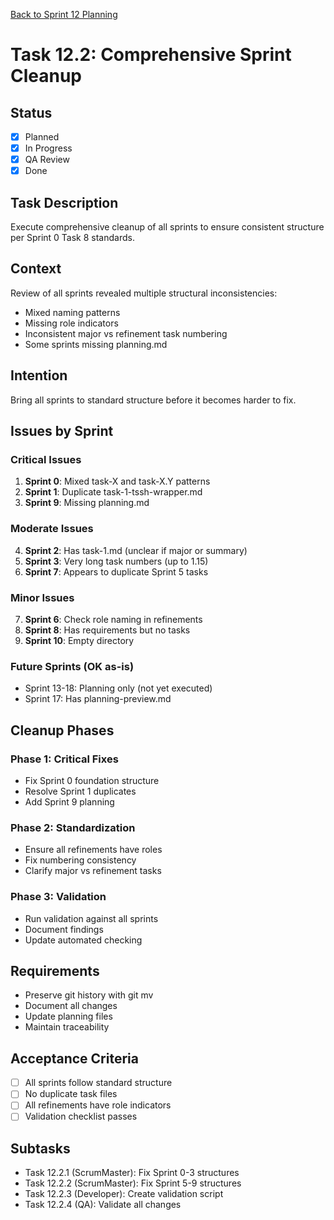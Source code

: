[Back to Sprint 12 Planning](./planning.md)

# Task 12.2: Comprehensive Sprint Cleanup

## Status
- [x] Planned
- [x] In Progress
- [x] QA Review
- [x] Done

## Task Description
Execute comprehensive cleanup of all sprints to ensure consistent structure per Sprint 0 Task 8 standards.

## Context
Review of all sprints revealed multiple structural inconsistencies:
- Mixed naming patterns
- Missing role indicators
- Inconsistent major vs refinement task numbering
- Some sprints missing planning.md

## Intention
Bring all sprints to standard structure before it becomes harder to fix.

## Issues by Sprint

### Critical Issues
1. **Sprint 0**: Mixed task-X and task-X.Y patterns
2. **Sprint 1**: Duplicate task-1-tssh-wrapper.md
3. **Sprint 9**: Missing planning.md

### Moderate Issues
4. **Sprint 2**: Has task-1.md (unclear if major or summary)
5. **Sprint 3**: Very long task numbers (up to 1.15)
6. **Sprint 7**: Appears to duplicate Sprint 5 tasks

### Minor Issues
7. **Sprint 6**: Check role naming in refinements
8. **Sprint 8**: Has requirements but no tasks
9. **Sprint 10**: Empty directory

### Future Sprints (OK as-is)
- Sprint 13-18: Planning only (not yet executed)
- Sprint 17: Has planning-preview.md

## Cleanup Phases

### Phase 1: Critical Fixes
- Fix Sprint 0 foundation structure
- Resolve Sprint 1 duplicates
- Add Sprint 9 planning

### Phase 2: Standardization
- Ensure all refinements have roles
- Fix numbering consistency
- Clarify major vs refinement tasks

### Phase 3: Validation
- Run validation against all sprints
- Document findings
- Update automated checking

## Requirements
- Preserve git history with git mv
- Document all changes
- Update planning files
- Maintain traceability

## Acceptance Criteria
- [ ] All sprints follow standard structure
- [ ] No duplicate task files
- [ ] All refinements have role indicators
- [ ] Validation checklist passes

## Subtasks
- Task 12.2.1 (ScrumMaster): Fix Sprint 0-3 structures
- Task 12.2.2 (ScrumMaster): Fix Sprint 5-9 structures
- Task 12.2.3 (Developer): Create validation script
- Task 12.2.4 (QA): Validate all changes